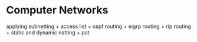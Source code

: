 # Computer Networks
applying subnetting + access list + ospf routing + eigrp routing + rip routing + static and dynamic natting + pat
